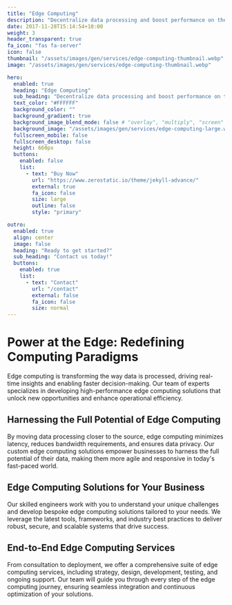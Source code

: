 ```yaml
---
title: "Edge Computing"
description: "Decentralize data processing and boost performance on the Edge"
date: 2017-11-28T15:14:54+10:00
weight: 3
header_transparent: true
fa_icon: "fas fa-server"
icon: false
thumbnail: "/assets/images/gen/services/edge-computing-thumbnail.webp"
image: "/assets/images/gen/services/edge-computing-thumbnail.webp"

hero:
  enabled: true
  heading: "Edge Computing"
  sub_heading: "Decentralize data processing and boost performance on the Edge"
  text_color: "#FFFFFF"
  background_color: ""
  background_gradient: true
  background_image_blend_mode: false # "overlay", "multiply", "screen"
  background_image: "/assets/images/gen/services/edge-computing-large.webp"
  fullscreen_mobile: false
  fullscreen_desktop: false
  height: 660px
  buttons:
    enabled: false
    list:
      - text: "Buy Now"
        url: "https://www.zerostatic.io/theme/jekyll-advance/"
        external: true
        fa_icon: false
        size: large
        outline: false
        style: "primary"

outro:
  enabled: true
  align: center
  image: false
  heading: "Ready to get started?"
  sub_heading: "Contact us today!"
  buttons:
    enabled: true
    list:
      - text: "Contact"
        url: "/contact"
        external: false
        fa_icon: false
        size: normal
---
```


# Power at the Edge: Redefining Computing Paradigms

Edge computing is transforming the way data is processed, driving real-time insights and enabling faster decision-making. Our team of experts specializes in developing high-performance edge computing solutions that unlock new opportunities and enhance operational efficiency.

## Harnessing the Full Potential of Edge Computing

By moving data processing closer to the source, edge computing minimizes latency, reduces bandwidth requirements, and ensures data privacy. Our custom edge computing solutions empower businesses to harness the full potential of their data, making them more agile and responsive in today's fast-paced world.

## Edge Computing Solutions for Your Business

Our skilled engineers work with you to understand your unique challenges and develop bespoke edge computing solutions tailored to your needs. We leverage the latest tools, frameworks, and industry best practices to deliver robust, secure, and scalable systems that drive success.

## End-to-End Edge Computing Services

From consultation to deployment, we offer a comprehensive suite of edge computing services, including strategy, design, development, testing, and ongoing support. Our team will guide you through every step of the edge computing journey, ensuring seamless integration and continuous optimization of your solutions.
